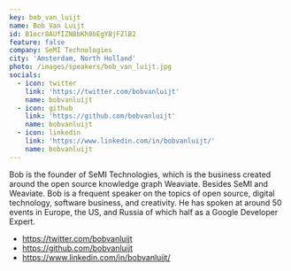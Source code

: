 ```yaml
---
key: bob_van_luijt
name: Bob Van Luijt
id: B1ocr8AUfIZN8bKh8bEgYBjFZlB2
feature: false
company: SeMI Technologies
city: 'Amsterdam, North Holland'
photo: /images/speakers/bob_van_luijt.jpg
socials:
  - icon: twitter
    link: 'https://twitter.com/bobvanluijt'
    name: bobvanluijt
  - icon: github
    link: 'https://github.com/bobvanluijt'
    name: bobvanluijt
  - icon: linkedin
    link: 'https://www.linkedin.com/in/bobvanluijt/'
    name: bobvanluijt    
---
```

Bob is the founder of SeMI Technologies, which is the business created around the open source knowledge graph Weaviate. Besides SeMI and Weaviate. Bob is a frequent speaker on the topics of open source, digital technology, software business, and creativity. He has spoken at around 50 events in Europe, the US, and Russia of which half as a Google Developer Expert.

- https://twitter.com/bobvanluijt
- https://github.com/bobvanluijt
- https://www.linkedin.com/in/bobvanluijt/